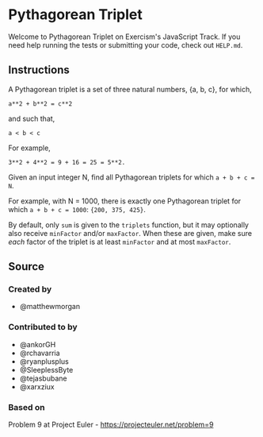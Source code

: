 # Pythagorean Triplet

Welcome to Pythagorean Triplet on Exercism's JavaScript Track.
If you need help running the tests or submitting your code, check out `HELP.md`.

## Instructions

A Pythagorean triplet is a set of three natural numbers, {a, b, c}, for
which,

```text
a**2 + b**2 = c**2
```

and such that,

```text
a < b < c
```

For example,

```text
3**2 + 4**2 = 9 + 16 = 25 = 5**2.
```

Given an input integer N, find all Pythagorean triplets for which `a + b + c = N`.

For example, with N = 1000, there is exactly one Pythagorean triplet for which `a + b + c = 1000`: `{200, 375, 425}`.

By default, only `sum` is given to the `triplets` function, but it may optionally also receive `minFactor` and/or `maxFactor`. When these are given, make sure _each_ factor of the triplet is at least `minFactor` and at most `maxFactor`.

## Source

### Created by

- @matthewmorgan

### Contributed to by

- @ankorGH
- @rchavarria
- @ryanplusplus
- @SleeplessByte
- @tejasbubane
- @xarxziux

### Based on

Problem 9 at Project Euler - https://projecteuler.net/problem=9